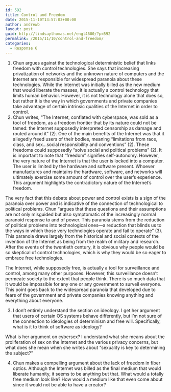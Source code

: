 ```yaml
---
id: 592
title: Control and Freedom
date: 2015-11-10T13:57:03+00:00
author: andrewb
layout: post
guid: http://lindsaythomas.net/engl4600/?p=592
permalink: /2015/11/10/control-and-freedom/
categories:
  - Response 6
---
```

  1. Chun argues against the technological deterministic belief that links freedom with control technologies. She says that increasing privatization of networks and the unknown nature of computers and the Internet are responsible for widespread paranoia about these technologies. While the Internet was initially billed as the new medium that would liberate the masses, it is actually a control technology that limits human behavior. However, it is not technology alone that does so, but rather it is the way in which governments and private companies take advantage of certain intrinsic qualities of the Internet in order to control.
  2. Chun writes, &#8220;The Internet, conflated with cyberspace, was sold as a tool of freedom, as a freedom frontier that by its nature could not be tamed: the Internet supposedly interpreted censorship as damage and routed around it&#8221; (2). One of the main benefits of the Internet was that it allegedly freed users of their bodies, meaning &#8220;limitations from race, class, and sex&#8230;social responsibility and conventions&#8221; (2). These freedoms could supposedly &#8220;solve social and political problems&#8221; (2). It is important to note that &#8220;freedom&#8221; signifies self-autonomy. However, the very nature of the Internet is that the user is locked into a computer. The user is limited by the hardware and software present. Whoever manufactures and maintains the hardware, software, and networks will ultimately exercise some amount of control over the user&#8217;s experience. This argument highlights the contradictory nature of the Internet&#8217;s freedom.

The very fact that this debate about power and control exists is a sign of the paranoia over power and is indicative of the connection of technological to political problems. Chun &#8220;argues that these questions and their assumptions are not only misguided but also symptomatic of the increasingly normal paranoid response to and of power. This paranoia stems from the reduction of political problems into technological ones—a reduction that blinds us to the ways in which those very technologies operate and fail to operate&#8221; (3). This paranoia draws largely from the historical and social contexts of the invention of the Internet as being from the realm of military and research. After the events of the twentieth century, it is obvious why people would be so skeptical of control technologies, which is why they would be so eager to embrace free technologies.

The Internet, while supposedly free, is actually a tool for surveillance and control, among many other purposes. However, this surveillance doesn&#8217;t permeate society to the extent that people think. There is so much data that it would be impossible for any one or any government to surveil everyone. This point goes back to the widespread paranoia that developed due to fears of the government and private companies knowing anything and everything about everyone.

3. I don&#8217;t entirely understand the section on ideology. I get her argument that users of certain OS systems behave differently, but I&#8217;m not sure of the connection to ideologies of determinism and free will. Specifically, what is it to think of software as ideology?

What is her argument on cybersex? I understand what she means about the proliferation of sex on the Internet and the various privacy concerns, but what does she mean when she writes about &#8220;sexuality is key to determining the subject?&#8221;

4. Chun makes a compelling argument about the lack of freedom in fiber optics. Although the Internet was billed as the final medium that would liberate humanity, it seems to be anything but that. What would a totally free medium look like? How would a medium like that even come about since it would not be able to have a creator?
